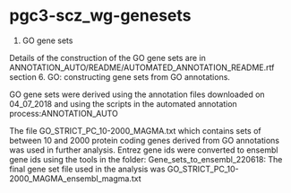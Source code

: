 # pgc3-scz_wg-genesets

1. GO gene sets

Details of the construction of the GO gene sets are in ANNOTATION_AUTO/README/AUTOMATED_ANNOTATION_README.rtf section 6. GO: constructing gene sets from GO annotations.

GO gene sets were derived using the annotation files downloaded on 04_07_2018 and using the scripts in the automated annotation process:ANNOTATION_AUTO

The file GO_STRICT_PC_10-2000_MAGMA.txt which contains sets of between 10 and 2000 protein coding genes derived from GO 
annotations was used in further analysis. Entrez gene ids were converted to ensembl gene ids using the tools in the folder: Gene_sets_to_ensembl_220618: The final gene set file used in the analysis was GO_STRICT_PC_10-2000_MAGMA_ensembl_magma.txt


 

